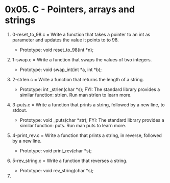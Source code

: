 # 0x05. C - Pointers, arrays and strings

1. 0-reset_to_98.c = Write a function that takes a pointer to an int as parameter and updates the value it points to to 98.

	* Prototype: void reset_to_98(int *n);
2. 1-swap.c = Write a function that swaps the values of two integers.

	* Prototype: void swap_int(int *a, int *b); 
3. 2-strlen.c = Write a function that returns the length of a string.

	* Prototype: int _strlen(char *s);
FYI: The standard library provides a similar function: strlen. Run man strlen to learn more. 
4. 3-puts.c = Write a function that prints a string, followed by a new line, to stdout.

	* Prototype: void _puts(char *str);
FYI: The standard library provides a similar function: puts. Run man puts to learn more. 
5. 4-print_rev.c = Write a function that prints a string, in reverse, followed by a new line.

	* Prototype: void print_rev(char *s); 
6. 5-rev_string.c = Write a function that reverses a string.

	* Prototype: void rev_string(char *s); 
7. 
